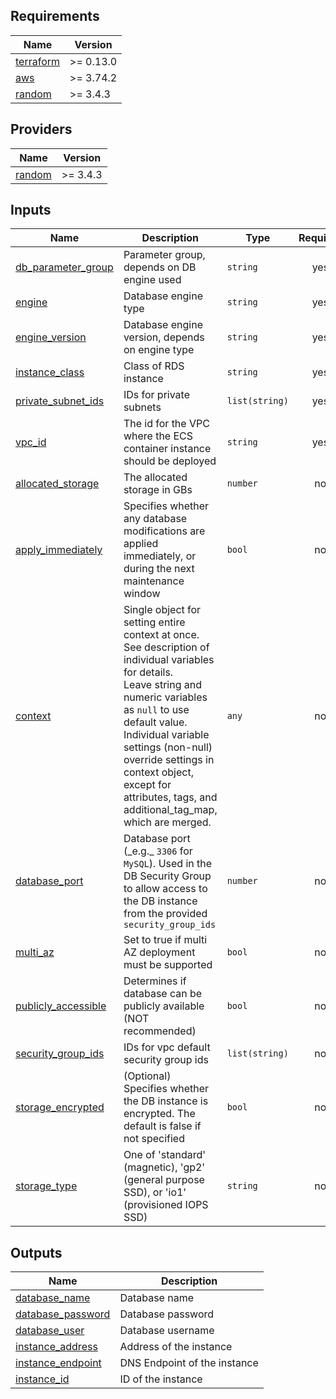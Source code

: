 <!-- BEGIN_TF_DOCS -->
## Requirements

| Name | Version |
|------|---------|
| <a name="requirement_terraform"></a> [terraform](#requirement\_terraform) | >= 0.13.0 |
| <a name="requirement_aws"></a> [aws](#requirement\_aws) | >= 3.74.2 |
| <a name="requirement_random"></a> [random](#requirement\_random) | >= 3.4.3 |

## Providers

| Name | Version |
|------|---------|
| <a name="provider_random"></a> [random](#provider\_random) | >= 3.4.3 |

## Inputs

| Name | Description | Type | Required |
|------|-------------|------|:--------:|
| <a name="input_db_parameter_group"></a> [db\_parameter\_group](#input\_db\_parameter\_group) | Parameter group, depends on DB engine used | `string` | yes |
| <a name="input_engine"></a> [engine](#input\_engine) | Database engine type | `string` | yes |
| <a name="input_engine_version"></a> [engine\_version](#input\_engine\_version) | Database engine version, depends on engine type | `string` | yes |
| <a name="input_instance_class"></a> [instance\_class](#input\_instance\_class) | Class of RDS instance | `string` | yes |
| <a name="input_private_subnet_ids"></a> [private\_subnet\_ids](#input\_private\_subnet\_ids) | IDs for private subnets | `list(string)` | yes |
| <a name="input_vpc_id"></a> [vpc\_id](#input\_vpc\_id) | The id for the VPC where the ECS container instance should be deployed | `string` | yes |
| <a name="input_allocated_storage"></a> [allocated\_storage](#input\_allocated\_storage) | The allocated storage in GBs | `number` | no |
| <a name="input_apply_immediately"></a> [apply\_immediately](#input\_apply\_immediately) | Specifies whether any database modifications are applied immediately, or during the next maintenance window | `bool` | no |
| <a name="input_context"></a> [context](#input\_context) | Single object for setting entire context at once.<br/>See description of individual variables for details.<br/>Leave string and numeric variables as `null` to use default value.<br/>Individual variable settings (non-null) override settings in context object,<br/>except for attributes, tags, and additional\_tag\_map, which are merged. | `any` | no |
| <a name="input_database_port"></a> [database\_port](#input\_database\_port) | Database port (\_e.g.\_ `3306` for `MySQL`). Used in the DB Security Group to allow access to the DB instance from the provided `security_group_ids` | `number` | no |
| <a name="input_multi_az"></a> [multi\_az](#input\_multi\_az) | Set to true if multi AZ deployment must be supported | `bool` | no |
| <a name="input_publicly_accessible"></a> [publicly\_accessible](#input\_publicly\_accessible) | Determines if database can be publicly available (NOT recommended) | `bool` | no |
| <a name="input_security_group_ids"></a> [security\_group\_ids](#input\_security\_group\_ids) | IDs for vpc default security group ids | `list(string)` | no |
| <a name="input_storage_encrypted"></a> [storage\_encrypted](#input\_storage\_encrypted) | (Optional) Specifies whether the DB instance is encrypted. The default is false if not specified | `bool` | no |
| <a name="input_storage_type"></a> [storage\_type](#input\_storage\_type) | One of 'standard' (magnetic), 'gp2' (general purpose SSD), or 'io1' (provisioned IOPS SSD) | `string` | no |

## Outputs

| Name | Description |
|------|-------------|
| <a name="output_database_name"></a> [database\_name](#output\_database\_name) | Database name |
| <a name="output_database_password"></a> [database\_password](#output\_database\_password) | Database password |
| <a name="output_database_user"></a> [database\_user](#output\_database\_user) | Database username |
| <a name="output_instance_address"></a> [instance\_address](#output\_instance\_address) | Address of the instance |
| <a name="output_instance_endpoint"></a> [instance\_endpoint](#output\_instance\_endpoint) | DNS Endpoint of the instance |
| <a name="output_instance_id"></a> [instance\_id](#output\_instance\_id) | ID of the instance |
<!-- END_TF_DOCS -->